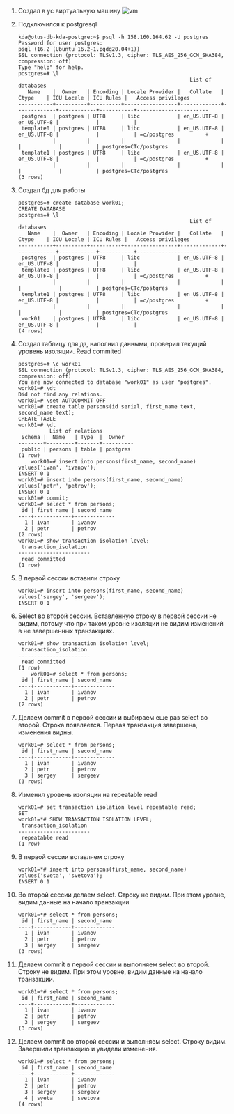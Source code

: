 1. Создал в yc виртуальную машину
![vm](D:\Обучение\ДЗ1\vm.jpg)

2. Подключился к postgresql
	```
    kda@otus-db-kda-postgre:~$ psql -h 158.160.164.62 -U postgres
	Password for user postgres:
	psql (16.2 (Ubuntu 16.2-1.pgdg20.04+1))
	SSL connection (protocol: TLSv1.3, cipher: TLS_AES_256_GCM_SHA384, compression: off)
	Type "help" for help.
	postgres=# \l
														   List of databases
	   Name    |  Owner   | Encoding | Locale Provider |   Collate   |    Ctype    | ICU Locale | ICU Rules |   Access privileges
	-----------+----------+----------+-----------------+-------------+-------------+------------+-----------+-----------------------
	 postgres  | postgres | UTF8     | libc            | en_US.UTF-8 | en_US.UTF-8 |            |           |
	 template0 | postgres | UTF8     | libc            | en_US.UTF-8 | en_US.UTF-8 |            |           | =c/postgres          +
			   |          |          |                 |             |             |            |           | postgres=CTc/postgres
	 template1 | postgres | UTF8     | libc            | en_US.UTF-8 | en_US.UTF-8 |            |           | =c/postgres          +
			   |          |          |                 |             |             |            |           | postgres=CTc/postgres
	(3 rows)
    ```

3. Создал бд для работы
	```
    postgres=# create database work01;
	CREATE DATABASE
	postgres=# \l
														   List of databases
	   Name    |  Owner   | Encoding | Locale Provider |   Collate   |    Ctype    | ICU Locale | ICU Rules |   Access privileges
	-----------+----------+----------+-----------------+-------------+-------------+------------+-----------+-----------------------
	 postgres  | postgres | UTF8     | libc            | en_US.UTF-8 | en_US.UTF-8 |            |           |
	 template0 | postgres | UTF8     | libc            | en_US.UTF-8 | en_US.UTF-8 |            |           | =c/postgres          +
			   |          |          |                 |             |             |            |           | postgres=CTc/postgres
	 template1 | postgres | UTF8     | libc            | en_US.UTF-8 | en_US.UTF-8 |            |           | =c/postgres          +
			   |          |          |                 |             |             |            |           | postgres=CTc/postgres
	 work01    | postgres | UTF8     | libc            | en_US.UTF-8 | en_US.UTF-8 |            |           |
	(4 rows)
    ```
	
4. Создал таблицу для дз, наполнил данными, проверил текущий уровень изоляции. Read commited
	```
    postgres=# \c work01
	SSL connection (protocol: TLSv1.3, cipher: TLS_AES_256_GCM_SHA384, compression: off)
	You are now connected to database "work01" as user "postgres".
	work01=# \dt
	Did not find any relations.
	work01=# \set AUTOCOMMIT OFF
	work01=# create table persons(id serial, first_name text, second_name text);
	CREATE TABLE
	work01=# \dt
			  List of relations
	 Schema |  Name   | Type  |  Owner
	--------+---------+-------+----------
	 public | persons | table | postgres
	(1 row)
		work01=# insert into persons(first_name, second_name) values('ivan', 'ivanov');
	INSERT 0 1
	work01=# insert into persons(first_name, second_name) values('petr', 'petrov');
	INSERT 0 1
	work01=# commit;
	work01=# select * from persons;
	 id | first_name | second_name
	----+------------+-------------
	  1 | ivan       | ivanov
	  2 | petr       | petrov
	(2 rows)
	work01=# show transaction isolation level;
	 transaction_isolation
	-----------------------
	 read committed
	(1 row)
    ```

5. В первой сессии вставили строку
	```
    work01=# insert into persons(first_name, second_name) values('sergey', 'sergeev');
	INSERT 0 1
    ```

6. Select во второй сессии. Вставленную строку в первой сессии не видим, потому что при таком уровне изоляции не видим изменений в не завершенных транзакциях.
	```
    work01=# show transaction isolation level;
	 transaction_isolation
	-----------------------
	 read committed
	(1 row)
		work01=# select * from persons;
	 id | first_name | second_name
	----+------------+-------------
	  1 | ivan       | ivanov
	  2 | petr       | petrov
	(2 rows)
    ```

7. Делаем commit в первой сессии и выбираем еще раз select во второй. Строка появляется. Первая транзакция завершена, изменения видны.
	```
    work01=# select * from persons;
	 id | first_name | second_name
	----+------------+-------------
	  1 | ivan       | ivanov
	  2 | petr       | petrov
	  3 | sergey     | sergeev
	(3 rows)
    ```

8. Изменил уровень изоляции на repeatable read
	```
    work01=# set transaction isolation level repeatable read;
	SET
	work01=*# SHOW TRANSACTION ISOLATION LEVEL;
	 transaction_isolation
	-----------------------
	 repeatable read
	(1 row)
    ```

9. В первой сессии вставляем строку
	```
    work01=*# insert into persons(first_name, second_name) values('sveta', 'svetova');
	INSERT 0 1
    ```

10. Во второй сессии делаем select. Строку не видим. При этом уровне, видим данные на начало транзакции
	```
    work01=*# select * from persons;
	 id | first_name | second_name
	----+------------+-------------
	  1 | ivan       | ivanov
	  2 | petr       | petrov
	  3 | sergey     | sergeev
	(3 rows)
    ```

11. Делаем commit в первой сессии и выполняем select во второй. Строку не видим. При этом уровне, видим данные на начало транзакции.	
	```
    work01=*# select * from persons;
	 id | first_name | second_name
	----+------------+-------------
	  1 | ivan       | ivanov
	  2 | petr       | petrov
	  3 | sergey     | sergeev
	(3 rows)
    ```

12. Делаем commit во второй сессии и выполняем select. Строку видим. Завершили транзакцию и увидели изменения.	
	```
    work01=# select * from persons;
	 id | first_name | second_name
	----+------------+-------------
	  1 | ivan       | ivanov
	  2 | petr       | petrov
	  3 | sergey     | sergeev
	  4 | sveta      | svetova
	(4 rows)
    ```






